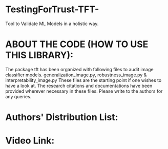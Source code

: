 # TestingForTrust-TFT-
Tool to Validate ML Models in a holistic way.
# ABOUT THE CODE (HOW TO USE THIS LIBRARY):
The package tft has been organized with following files to audit image classifier models.
generalization_image.py, robustness_image.py & interpretability_image.py 
These files are the starting point if one wishes to have a look at. The research citations and documentations have been provided wherever necessary in these files. Please write to the authors for any queries.
# Authors' Distribution List:

# Video Link:

